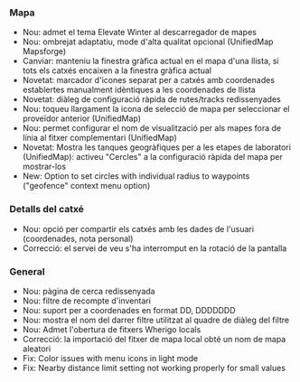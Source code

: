 ### Mapa
- Nou: admet el tema Elevate Winter al descarregador de mapes
- Nou: ombrejat adaptatiu, mode d'alta qualitat opcional (UnifiedMap Mapsforge)
- Canviar: manteniu la finestra gràfica actual en el mapa d'una llista, si tots els catxés encaixen a la finestra gràfica actual
- Novetat: marcador d'icones separat per a catxés amb coordenades establertes manualment idèntiques a les coordenades de llista
- Novetat: diàleg de configuració ràpida de rutes/tracks redissenyades
- Nou: toqueu llargament la icona de selecció de mapa per seleccionar el proveïdor anterior (UnifiedMap)
- Nou: permet configurar el nom de visualització per als mapes fora de línia al fitxer complementari (UnifiedMap)
- Novetat: Mostra les tanques geogràfiques per a les etapes de laboratori (UnifiedMap): activeu "Cercles" a la configuració ràpida del mapa per mostrar-los
- New: Option to set circles with individual radius to waypoints ("geofence" context menu option)

### Detalls del catxé
- Nou: opció per compartir els catxés amb les dades de l'usuari (coordenades, nota personal)
- Correcció: el servei de veu s'ha interromput en la rotació de la pantalla

### General
- Nou: pàgina de cerca redissenyada
- Nou: filtre de recompte d'inventari
- Nou: suport per a coordenades en format DD, DDDDDDD
- Nou: mostra el nom del darrer filtre utilitzat al quadre de diàleg del filtre
- Nou: Admet l'obertura de fitxers Wherigo locals
- Correcció: la importació del fitxer de mapa local obté un nom de mapa aleatori
- Fix: Color issues with menu icons in light mode
- Fix: Nearby distance limit setting not working properly for small values
